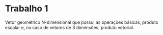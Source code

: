 Trabalho 1
==========

Vetor geométrico N-dimensional que possui as operações básicas, produto escalar e, no caso de vetores de 3 dimensões, produto vetorial.
